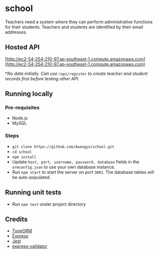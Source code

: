 # school

Teachers need a system where they can perform administrative functions for their students. Teachers and students are identified by their email addresses.

## Hosted API

[http://ec2-54-254-210-97.ap-southeast-1.compute.amazonaws.com](http://ec2-54-254-210-97.ap-southeast-1.compute.amazonaws.com)

\*_No data initially. Can use `/api/register` to create teacher and student records first before testing other API._

## Running locally

### Pre-requisites

- Node.js
- MySQL

### Steps

- `git clone https://github.com/4wangyu/school.git`
- `cd school`
- `npm install`
- Update `host, port, username, password, database` fields in the `ormconfig.json` to use your own database instance.
- Run `npm start` to start the server on port `3001`. The database tables will be auto-populated.

## Running unit tests

- Run `npm test` under project directory

## Credits

- [TypeORM](https://github.com/typeorm/typeorm)
- [Express](https://expressjs.com/)
- [Jest](https://jestjs.io/)
- [express-validator](https://express-validator.github.io/)
